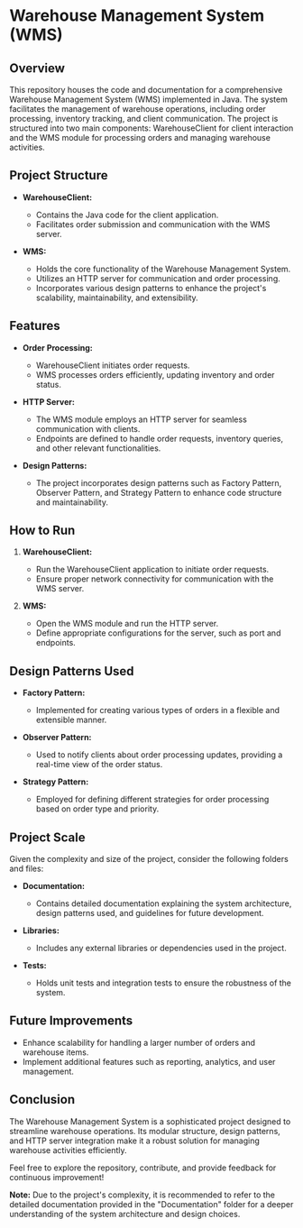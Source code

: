 # Warehouse Management System (WMS)

## Overview

This repository houses the code and documentation for a comprehensive Warehouse Management System (WMS) implemented in Java. The system facilitates the management of warehouse operations, including order processing, inventory tracking, and client communication. The project is structured into two main components: WarehouseClient for client interaction and the WMS module for processing orders and managing warehouse activities.

## Project Structure

- **WarehouseClient:**
  - Contains the Java code for the client application.
  - Facilitates order submission and communication with the WMS server.

- **WMS:**
  - Holds the core functionality of the Warehouse Management System.
  - Utilizes an HTTP server for communication and order processing.
  - Incorporates various design patterns to enhance the project's scalability, maintainability, and extensibility.

## Features

- **Order Processing:**
  - WarehouseClient initiates order requests.
  - WMS processes orders efficiently, updating inventory and order status.

- **HTTP Server:**
  - The WMS module employs an HTTP server for seamless communication with clients.
  - Endpoints are defined to handle order requests, inventory queries, and other relevant functionalities.

- **Design Patterns:**
  - The project incorporates design patterns such as Factory Pattern, Observer Pattern, and Strategy Pattern to enhance code structure and maintainability.

## How to Run

1. **WarehouseClient:**
   - Run the WarehouseClient application to initiate order requests.
   - Ensure proper network connectivity for communication with the WMS server.

2. **WMS:**
   - Open the WMS module and run the HTTP server.
   - Define appropriate configurations for the server, such as port and endpoints.

## Design Patterns Used

- **Factory Pattern:**
  - Implemented for creating various types of orders in a flexible and extensible manner.

- **Observer Pattern:**
  - Used to notify clients about order processing updates, providing a real-time view of the order status.

- **Strategy Pattern:**
  - Employed for defining different strategies for order processing based on order type and priority.

## Project Scale

Given the complexity and size of the project, consider the following folders and files:

- **Documentation:**
  - Contains detailed documentation explaining the system architecture, design patterns used, and guidelines for future development.

- **Libraries:**
  - Includes any external libraries or dependencies used in the project.

- **Tests:**
  - Holds unit tests and integration tests to ensure the robustness of the system.

## Future Improvements

- Enhance scalability for handling a larger number of orders and warehouse items.
- Implement additional features such as reporting, analytics, and user management.

## Conclusion

The Warehouse Management System is a sophisticated project designed to streamline warehouse operations. Its modular structure, design patterns, and HTTP server integration make it a robust solution for managing warehouse activities efficiently.

Feel free to explore the repository, contribute, and provide feedback for continuous improvement!

**Note:** Due to the project's complexity, it is recommended to refer to the detailed documentation provided in the "Documentation" folder for a deeper understanding of the system architecture and design choices.
